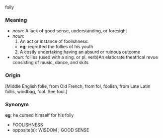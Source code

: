 folly
### Meaning
+ _noun_: A lack of good sense, understanding, or foresight
+ _noun_: 
   1. An act or instance of foolishness:
    + __eg__: regretted the follies of his youth
   2. A costly undertaking having an absurd or ruinous outcome
+ _noun_: follies (used with a sing. or pl. verb)An elaborate theatrical revue consisting of music, dance, and skits

### Origin

[Middle English folie, from Old French, from fol, foolish, from Late Latin follis, windbag, fool. See fool.]

### Synonym

__eg__: he cursed himself for his folly

+ FOOLISHNESS
+ opposite(s): WISDOM ; GOOD SENSE


